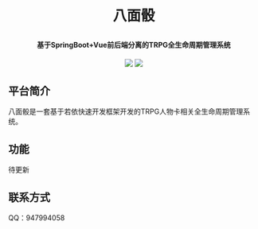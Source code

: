 
<h1 align="center" style="margin: 30px 0 30px; font-weight: bold;">八面骰</h1>
<h4 align="center">基于SpringBoot+Vue前后端分离的TRPG全生命周期管理系统</h4>
<p align="center">
    <img src="https://img.shields.io/badge/OctDice-v0.0.1-brightgreen.svg">
	<img src="https://img.shields.io/github/license/mashape/apistatus.svg">
</p>

## 平台简介

八面骰是一套基于若依快速开发框架开发的TRPG人物卡相关全生命周期管理系统。


## 功能

待更新

## 联系方式

QQ：947994058